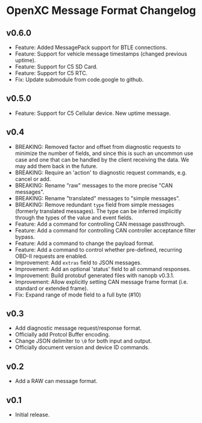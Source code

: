 # OpenXC Message Format Changelog

## v0.6.0

* Feature: Added MessagePack support for BTLE connections.
* Feature: Support for vehicle message timestamps (changed previous uptime).
* Feature: Support for C5 SD Card.
* Feature: Support for C5 RTC.
* Fix: Update submodule from code.google to github.

## v0.5.0

* Feature: Support for C5 Cellular device. New uptime message.

## v0.4

* BREAKING: Removed factor and offset from diagnostic requests to minimize the number of
  fields, and since this is such an uncommon use case and one that can be
  handled by the client receiving the data. We may add them back in the future.
* BREAKING: Require an 'action' to diagnostic request commands, e.g. cancel or add.
* BREAKING: Rename "raw" messages to the more precise "CAN messages".
* BREAKING: Rename "translated" messages to "simple messages".
* BREAKING: Remove redundant `type` field from simple messages (formerly
  translated messages). The type can be inferred implicitly through the types of
  the value and event fields.
* Feature: Add a command for controlling CAN message passthrough.
* Feature: Add a command for controlling CAN controller acceptance filter bypass.
* Feature: Add a command to change the payload format.
* Feature: Add a command to control whether pre-defined, recurring OBD-II
  requests are enabled.
* Improvement: Add `extras` field to JSON messages.
* Improvement: Add an optional 'status' field to all command responses.
* Improvement: Build protobuf generated files with nanopb v0.3.1.
* Improvement: Allow explicitly setting CAN message frame format (i.e. standard
  or extended frame).
* Fix: Expand range of mode field to a full byte (#10)

## v0.3

* Add diagnostic message request/response format.
* Officially add Protcol Buffer encoding.
* Change JSON delimiter to ```\0``` for both input and output.
* Officially document version and device ID commands.

## v0.2

* Add a RAW can message format.

## v0.1

* Initial release.

